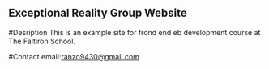 Exceptional Reality Group Website
---

#Desription 
This is an example site for frond end eb development course at The Faltiron School.

#Contact
email:ranzo9430@gmail.com

